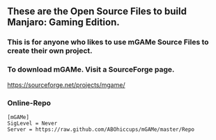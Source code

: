 ## These are the Open Source Files to build Manjaro: Gaming Edition.
### This is for anyone who likes to use mGAMe Source Files to create their own project.
### To download mGAMe. Visit a SourceForge page.
https://sourceforge.net/projects/mgame/
### Online-Repo
```
[mGAMe]
SigLevel = Never
Server = https://raw.github.com/ABOhiccups/mGAMe/master/Repo
```
